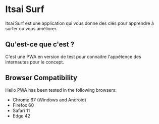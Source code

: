 # Itsai Surf
Itsai Surf est une application qui vous donne des clés pour apprendre à surfer ou vous améliorer.

## Qu'est-ce que c'est ?

C'est une PWA en version de test pour connaitre l'appétence des internautes pour le concept.


## Browser Compatibility

Hello PWA has been tested in the following browsers:

* Chrome 67 (Windows and Android)
* Firefox 60
* Safari 11
* Edge 42
